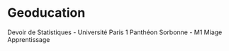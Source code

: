 # Geoducation
Devoir de Statistiques - Université Paris 1 Panthéon Sorbonne - M1 Miage Apprentissage
